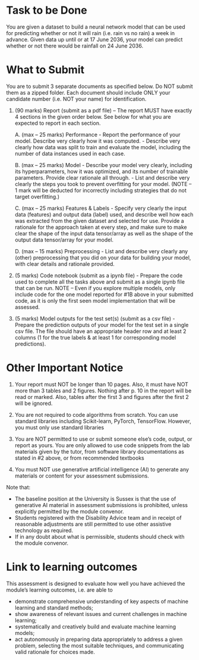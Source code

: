 # Task to be Done

You are given a dataset to build a neural network model that can be used for predicting whether or not it will rain (i.e. rain vs no rain) a week in advance. Given data up until or at 17 June 2036, your model can predict whether or not there would be rainfall on 24 June 2036.

# What to Submit

You are to submit 3 separate documents as specified below. Do NOT submit them as a zipped folder. Each document should include ONLY your candidate number (i.e. NOT your name) for identification.

1. (90 marks) Report (submit as a pdf file) – The report MUST have exactly 4 sections in the given order below. See below for what you are expected to report in each section.
    
    A. (max – 25 marks) Performance
        - Report the performance of your model. Describe very clearly how it was computed.
        - Describe very clearly how data was split to train and evaluate the model, including the number of data instances used in each case.
    
    B. (max – 25 marks) Model
        - Describe your model very clearly, including its hyperparameters, how it was optimized, and its number of trainable parameters. Provide clear rationale all through.
        - List and describe very clearly the steps you took to prevent overfitting for your model. (NOTE – 1 mark will be deducted for incorrectly including strategies that do not target overfitting.)
    
    C. (max – 25 marks) Features & Labels
        - Specify very clearly the input data (features) and output data (label) used, and describe well how each was extracted from the given dataset and selected for use. Provide a rationale for the approach taken at every step, and make sure to make clear the shape of the input data tensor/array as well as the shape of the output data tensor/array for your model.
        
    D. (max – 15 marks) Preprocessing
        - List and describe very clearly any (other) preprocessing that you did on your data for building your model, with clear details and rationale provided.

2. (5 marks) Code notebook (submit as a ipynb file) - Prepare the code used to complete all the tasks above and submit as a single ipynb file that can be run. NOTE – Even if you explore multiple models, only include code for the one model reported for #1B above in your submitted code, as it is only the first seen model implementation that will be assessed.

3. (5 marks) Model outputs for the test set(s) (submit as a csv file) - Prepare the prediction outputs of your model for the test set in a single csv file. The file should have an appropriate header row and at least 2 columns (1 for the true labels & at least 1 for corresponding model predictions).

# Other Important Notice

1. Your report must NOT be longer than 10 pages. Also, it must have NOT more than 3 tables and 2 figures. Nothing after p. 10 in the report will be read or marked. Also, tables after the first 3 and figures after the first 2 will be ignored.

2. You are not required to code algorithms from scratch. You can use standard libraries including
Scikit-learn, PyTorch, TensorFlow. However, you must only use standard libraries

3. You are NOT permitted to use or submit someone else’s code, output, or report as yours. You are only allowed to use code snippets from the lab materials given by the tutor, from software library documentations as stated in #2 above, or from recommended textbooks

4. You must NOT use generative artificial intelligence (AI) to generate any materials or content for your assessment
submissions.

Note that:
- The baseline position at the University is Sussex is that the use of generative AI material in assessment submissions is prohibited, unless explicitly permitted by the module convenor.
- Students registered with the Disability Advice team and in receipt of reasonable adjustments are still permitted to use other assistive technology as required.
- If in any doubt about what is permissible, students should check with the module convenor.

# Link to learning outcomes

This assessment is designed to evaluate how well you have achieved the module’s learning outcomes,
i.e. are able to

- demonstrate comprehensive understanding of key aspects of machine learning and standard methods;
- show awareness of relevant issues and current challenges in machine learning;
- systematically and creatively build and evaluate machine learning models;
- act autonomously in preparing data appropriately to address a given problem, selecting the most suitable techniques, and communicating valid rationale for choices made.